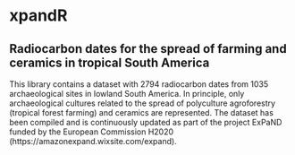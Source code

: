 # xpandR
<h2>Radiocarbon dates for the spread of farming and ceramics in tropical South America</h2>
<p>This library contains a dataset with 2794 radiocarbon dates from 1035 archaeological sites in lowland South America. In principle, only archaeological cultures related to the spread of polyculture agroforestry (tropical forest farming) and ceramics are represented. The dataset has been compiled and is continuously updated as part of the project ExPaND funded by the European Commission H2020 (https://amazonexpand.wixsite.com/expand).</p>
